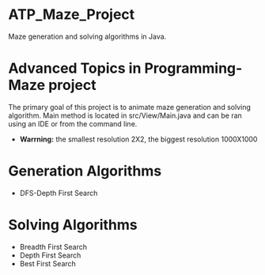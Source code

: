 # ATP_Maze_Project
Maze generation and solving algorithms in Java.

# Advanced Topics in Programming-Maze project
The primary goal of this project is to animate maze generation and solving algorithm.
Main method is located in src/View/Main.java and can be ran using an IDE or from the command line.
* **Warrning:** the smallest resolution 2X2, the biggest resolution 1000X1000
# Generation Algorithms
* DFS-Depth First Search 
# Solving Algorithms
* Breadth First Search
* Depth First Search
* Best First Search
